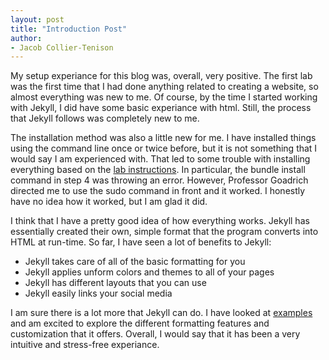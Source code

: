 ```yaml
---
layout: post
title: "Introduction Post"
author:
- Jacob Collier-Tenison
---
```

My setup experiance for this blog was, overall, very positive. The first lab was the first time that I had done anything related to creating a website, so almost everything was new to me. Of course, by the time I started working with Jekyll, I did have some basic experiance with html. Still, the process that Jekyll follows was completely new to me. 

The installation method was also a little new for me. I have installed things using the command line once or twice before, but it is not something that I would say I am experienced with. That led to some trouble with installing everything based on the [lab instructions][lab-instructions]. In particular, the bundle install command in step 4 was throwing an error. However, Professor Goadrich directed me to use the sudo command in front and it worked. I honestly have no idea how it worked, but I am glad it did. 

I think that I have a pretty good idea of how everything works. Jekyll has essentially created their own, simple format that the program converts into HTML at run-time. So far, I have seen a lot of benefits to Jekyll:
- Jekyll takes care of all of the basic formatting for you
- Jekyll applies unform colors and themes to all of your pages
- Jekyll has different layouts that you can use
- Jekyll easily links your social media

I am sure there is a lot more that Jekyll can do. I have looked at [examples][examples] and am excited to explore the different formatting features and customization that it offers. Overall, I would say that it has been a very intuitive and stress-free experiance. 

[lab-instructions]: https://hendrix-cs.github.io/csci340/labs/jekyll.html
[examples]: https://jekyllrb.com/showcase/